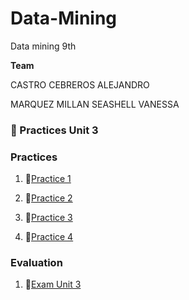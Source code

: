 # Data-Mining
Data mining 9th

  **Team**

CASTRO CEBREROS ALEJANDRO

MARQUEZ MILLAN SEASHELL VANESSA

### :open_file_folder: Practices Unit 3

### Practices
1.  :page_facing_up:[Practice 1](Unit-3/Practices/Practice1/Practice1.md)

2.  :page_facing_up:[Practice 2](Unit-3/Practices/Practice2/Practice2.md)

3.  :page_facing_up:[Practice 3](Unit-3/Practices/Practice3/Practice_3.md)

4.  :page_facing_up:[Practice 4](Unit-3/Practices/Practice4/Practice_4_U3.md)


### Evaluation

1.  :page_facing_up:[Exam Unit 3](Unit-3/Evaluation/ExamUni3.md)